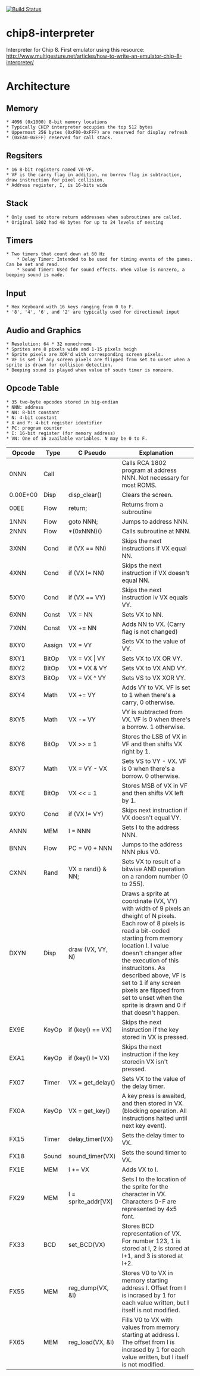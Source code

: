 [![Build Status](https://travis-ci.org/AndruePeters/chip8-interpreter.svg?branch=master)](https://travis-ci.org/AndruePeters/chip8-interpreter)

# chip8-interpreter
Interpreter for Chip 8. First emulator using this resource: <http://www.multigesture.net/articles/how-to-write-an-emulator-chip-8-interpreter/>

# Architecture
## Memory
    * 4096 (0x1000) 8-bit memory locations
    * Typically CHIP interpreter occupies the top 512 bytes
    * Uppermost 256 bytes (0xF00-0xFFF) are reserved for display refresh
    * (0xEA0-0xEFF) reserved for call stack.

## Regsiters
    * 16 8-bit registers named V0-VF.
    * VF is the carry flag in addition, no borrow flag in subtraction, draw instruction for pixel collision.
    * Address register, I, is 16-bits wide

## Stack
    * Only used to store return addresses when subroutines are called.
    * Original 1802 had 48 bytes for up to 24 levels of nesting

## Timers
    * Two timers that count down at 60 Hz
        * Delay Timer: Intended to be used for timing events of the games. Can be set and read.
        * Sound Timer: Used for sound effects. When value is nonzero, a beeping sound is made.

## Input
    * Hex Keyboard with 16 keys ranging from 0 to F.
    * '8', '4', '6', and '2' are typically used for directional input

## Audio and Graphics
    * Resolution: 64 * 32 monochrome
    * Sprites are 8 pixels wide and 1-15 pixels heigh
    * Sprite pixels are XOR'd with corresponding screen pixels.
    * VF is set if any screen pixels are flipped from set to unset when a sprite is drawn for collision detection.
    * Beeping sound is played when value of soudn timer is nonzero.

## Opcode Table
    * 35 two-byte opcodes stored in big-endian
    * NNN: address
    * NN: 8-bit constant
    * N: 4-bit constant
    * X and Y: 4-bit register identifier
    * PC: program counter
    * I: 16-bit register (for memory address)
    * VN: One of 16 available variables. N may be 0 to F.

| Opcode   | Type   | C Pseudo            | Explanation                                                                                                                                                                                                                                                                                                                                                                   |
|----------|--------|---------------------|-------------------------------------------------------------------------------------------------------------------------------------------------------------------------------------------------------------------------------------------------------------------------------------------------------------------------------------------------------------------------------|
| 0NNN     | Call   |                     | Calls RCA 1802 program at address NNN. Not necessary for most ROMS.                                                                                                                                                                                                                                                                                                           |
| 0.00E+00 | Disp   | disp_clear()        | Clears the screen.                                                                                                                                                                                                                                                                                                                                                            |
| 00EE     | Flow   | return;             | Returns from a subroutine                                                                                                                                                                                                                                                                                                                                                     |
| 1NNN     | Flow   | goto NNN;           | Jumps to address NNN.                                                                                                                                                                                                                                                                                                                                                         |
| 2NNN     | Flow   | *(0xNNN)()          | Calls subroutine at NNN.                                                                                                                                                                                                                                                                                                                                                      |
| 3XNN     | Cond   | if (VX == NN)       | Skips the next instructions if VX equal NN.                                                                                                                                                                                                                                                                                                                                   |
| 4XNN     | Cond   | if (VX != NN)       | Skips the next instruction if VX doesn't equal NN.                                                                                                                                                                                                                                                                                                                            |
| 5XY0     | Cond   | if (VX == VY)       | Skips the next instruction iv VX equals VY.                                                                                                                                                                                                                                                                                                                                   |
| 6XNN     | Const  | VX = NN             | Sets VX to NN.                                                                                                                                                                                                                                                                                                                                                                |
| 7XNN     | Const  | VX += NN            | Adds NN to VX. (Carry flag is not changed)                                                                                                                                                                                                                                                                                                                                    |
| 8XY0     | Assign | VX = VY             | Sets VX to the value of VY.                                                                                                                                                                                                                                                                                                                                                   |
| 8XY1     | BitOp  | VX = VX \| VY        | Sets VX to VX OR VY.                                                                                                                                                                                                                                                                                                                                                          |
| 8XY2     | BitOp  | VX = VX & VY        | Sets VX to VX AND VY.                                                                                                                                                                                                                                                                                                                                                         |
| 8XY3     | BitOp  | VX = VX ^ VY        | Sets VS to VX XOR VY.                                                                                                                                                                                                                                                                                                                                                         |
| 8XY4     | Math   | VX += VY            | Adds VY to VX. VF is set to 1 when there's a carry, 0 otherwise.                                                                                                                                                                                                                                                                                                              |
| 8XY5     | Math   | VX -= VY            | VY is subtracted from VX. VF is 0 when there's a borrow. 1 otherwise.                                                                                                                                                                                                                                                                                                         |
| 8XY6     | BitOp  | VX >> = 1           | Stores the LSB of VX in VF and then shifts VX right by 1.                                                                                                                                                                                                                                                                                                                     |
| 8XY7     | Math   | VX = VY - VX        | Sets VS to VY - VX. VF is 0 when there's a borrow. 0 otherwise.                                                                                                                                                                                                                                                                                                               |
| 8XYE     | BitOp  | VX << = 1           | Stores MSB of VX in VF and then shifts VX left by 1.                                                                                                                                                                                                                                                                                                                          |
| 9XY0     | Cond   | if (VX != VY)       | Skips next instruction if VX doesn't equal VY.                                                                                                                                                                                                                                                                                                                                |
| ANNN     | MEM    | I = NNN             | Sets I to the address NNN.                                                                                                                                                                                                                                                                                                                                                    |
| BNNN     | Flow   | PC = V0 + NNN       | Jumps to the address NNN plus V0.                                                                                                                                                                                                                                                                                                                                             |
| CXNN     | Rand   | VX = rand() & NN;   | Sets VX to result of a bitwise AND operation on a random number (0 to 255).                                                                                                                                                                                                                                                                                                   |
| DXYN     | Disp   | draw (VX, VY, N)    | Draws a sprite at coordinate (VX, VY) with width of 9 pixels an dheight of N pixels. Each row of 8 pixels is read a bit-coded starting from memory location I. I value doesn't changer after the execution of this instrucitons. As described above, VF is set to 1 if any screen pixels are flipped from set to unset when the sprite is drawn and 0 if that doesn't happen. |
| EX9E     | KeyOp  | if (key() == VX)    | Skips the next instruction if the key stored in VX is pressed.                                                                                                                                                                                                                                                                                                                |
| EXA1     | KeyOp  | if (key() != VX)    | Skips the next instruction if the key storedin VX isn't pressed.                                                                                                                                                                                                                                                                                                              |
| FX07     | Timer  | VX = get_delay()    | Sets VX to the value of the delay timer.                                                                                                                                                                                                                                                                                                                                      |
| FX0A     | KeyOp  | VX = get_key()      | A key press is awaited, and then stored in VX. (blocking operation. All instructions halted until next key event).                                                                                                                                                                                                                                                            |
| FX15     | Timer  | delay_timer(VX)     | Sets the delay timer to VX.                                                                                                                                                                                                                                                                                                                                                   |
| FX18     | Sound  | sound_timer(VX)     | Sets the sound timer to VX.                                                                                                                                                                                                                                                                                                                                                   |
| FX1E     | MEM    | I += VX             | Adds VX to I.                                                                                                                                                                                                                                                                                                                                                                 |
| FX29     | MEM    | I = sprite_addr\[VX] | Sets I to the location of the sprite for the character in VX. Characters 0-F are represented by 4x5 font.                                                                                                                                                                                                                                                                     |
| FX33     | BCD    | set_BCD(VX)         | Stores BCD representation of VX. For number 123, 1 is stored at I, 2 is stored at I+1, and 3 is stored at I+2.                                                                                                                                                                                                                                                                |
| FX55     | MEM    | reg_dump(VX, &I)    | Stores V0 to VX in memory starting address I. Offset from I is incrased by 1 for each value written, but I itself is not modified.                                                                                                                                                                                                                                            |
| FX65     | MEM    | reg_load(VX, &I)    | Fills V0 to VX with values from memory starting at address I. The offset from I is incrased by 1 for each value written, but I itself is not modified.                                                                                                                                                                                                                        |